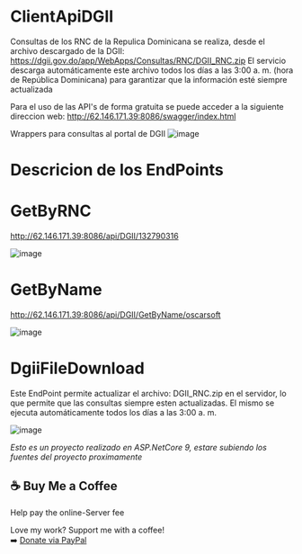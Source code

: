 # ClientApiDGII


Consultas de los RNC de la Repulica Dominicana se realiza,  desde el archivo descargado de la DGII: https://dgii.gov.do/app/WebApps/Consultas/RNC/DGII_RNC.zip
El servicio descarga automáticamente este archivo todos los días a las 3:00 a. m. (hora de República Dominicana) para garantizar que la información esté siempre actualizada

Para el uso de las API's  de forma gratuita se puede acceder a la siguiente direccion web: 
http://62.146.171.39:8086/swagger/index.html







Wrappers para consultas al portal de DGII
![image](https://github.com/user-attachments/assets/88a18370-fd41-49cf-b1e4-f060493f067f)









# Descricion de los EndPoints
# GetByRNC
http://62.146.171.39:8086/api/DGII/132790316

![image](https://github.com/user-attachments/assets/c9c47afe-2491-4278-8650-4fb53407607c)

# GetByName
http://62.146.171.39:8086/api/DGII/GetByName/oscarsoft

![image](https://github.com/user-attachments/assets/19be6b9d-f360-421a-8459-19c512b8c40e)


# DgiiFileDownload
Este EndPoint permite actualizar el archivo: DGII_RNC.zip en el servidor, lo que permite que las consultas siempre esten actualizadas. El mismo se ejecuta automáticamente todos los días a las 3:00 a. m. 

![image](https://github.com/user-attachments/assets/23fd0e74-b70e-4701-87d5-89a55a6355fc)






*Esto es un proyecto realizado en ASP.NetCore 9, estare subiendo los fuentes del proyecto proximamente*





## ☕ Buy Me a Coffee

Help pay the online-Server fee

Love my work? Support me with a coffee!  
➡️ [Donate via PayPal](https://www.paypal.com/ncp/payment/3TBUUUWEWSGD6)








